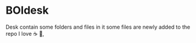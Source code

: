 # BOIdesk
Desk contain some folders and files in it
some files are newly added to the repo
I love :coffee: :pizza:,
